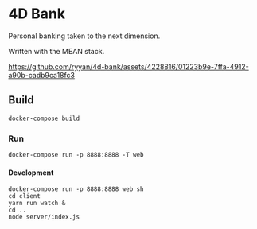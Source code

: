 # 4D Bank

Personal banking taken to the next dimension.

Written with the MEAN stack.

https://github.com/ryyan/4d-bank/assets/4228816/01223b9e-7ffa-4912-a90b-cadb9ca18fc3

## Build

```
docker-compose build
```

### Run

```
docker-compose run -p 8888:8888 -T web
```

#### Development

```
docker-compose run -p 8888:8888 web sh
cd client
yarn run watch &
cd ..
node server/index.js
```
